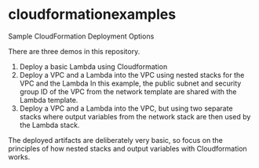 # cloudformationexamples
Sample CloudFormation Deployment Options

There are three demos in this repository.

1. Deploy a basic Lambda using Cloudformation
2. Deploy a VPC and a Lambda into the VPC using nested stacks for the VPC and the Lambda
In this example, the public subnet and security group ID of the VPC from the network template are shared with the Lambda template.
3. Deploy a VPC and a Lambda into the VPC, but using two separate stacks where output variables from the network stack are then used by the Lambda stack.

The deployed artifacts are deliberately very basic, so focus on the principles of how nested stacks and output variables with Cloudformation works.
